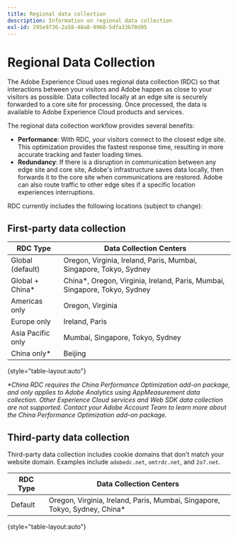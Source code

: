 ```yaml
---
title: Regional data collection
description: Information on regional data collection
exl-id: 295e9736-2a58-48a8-9968-5dfa33b70d95
---
```

# Regional Data Collection

The Adobe Experience Cloud uses regional data collection (RDC) so that interactions between your visitors and Adobe happen as close to your visitors as possible. Data collected locally at an edge site is securely forwarded to a core site for processing. Once processed, the data is available to Adobe Experience Cloud products and services.

The regional data collection workflow provides several benefits:

* **Performance**: With RDC, your visitors connect to the closest edge site. This optimization provides the fastest response time, resulting in more accurate tracking and faster loading times.
* **Redundancy**: If there is a disruption in communication between any edge site and core site, Adobe's infrastructure saves data locally, then forwards it to the core site when communications are restored. Adobe can also route traffic to other edge sites if a specific location experiences interruptions.

RDC currently includes the following locations (subject to change):

## First-party data collection

| RDC Type | Data Collection Centers |
| --- | --- |
| Global (default) | Oregon, Virginia, Ireland, Paris, Mumbai, Singapore, Tokyo, Sydney |
| Global + China* | China*, Oregon, Virginia, Ireland, Paris, Mumbai, Singapore, Tokyo, Sydney |
| Americas only | Oregon, Virginia |
| Europe only | Ireland, Paris |
| Asia Pacific only | Mumbai, Singapore, Tokyo, Sydney |
| China only* | Beijing |

{style="table-layout:auto"}

_*China RDC requires the China Performance Optimization add-on package, and only applies to Adobe Analytics using AppMeasurement data collection. Other Experience Cloud services and Web SDK data collection are not supported. Contact your Adobe Account Team to learn more about the China Performance Optimization add-on package._

## Third-party data collection

Third-party data collection includes cookie domains that don't match your website domain. Examples include `adobedc.net`, `omtrdc.net`, and `2o7.net`.

| RDC Type | Data Collection Centers |
| --- | --- |
| Default | Oregon, Virginia, Ireland, Paris, Mumbai, Singapore, Tokyo, Sydney, China* |

{style="table-layout:auto"}
